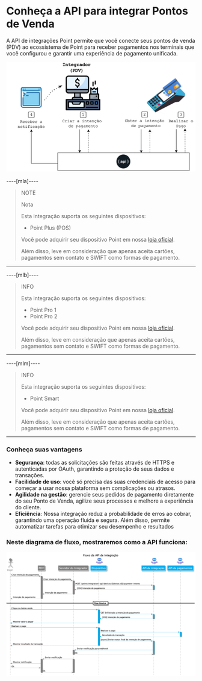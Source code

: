 # Conheça a API para integrar Pontos de Venda

A API de integrações Point permite que você conecte seus pontos de venda (PDV) ao ecossistema de Point para receber pagamentos nos terminais que você configurou e garantir uma experiência de pagamento unificada.

![Diagram 1](/images/point-api/1-diagram-pt.png)

----[mla]----
> NOTE
>
> Nota
>
> Esta integração suporta os seguintes dispositivos:
>
> - Point Plus (POS)
>
> Você pode adquirir seu dispositivo Point em nossa [loja oficial](https://www.mercadopago.com.ar/point).
>
> Além disso, leve em consideração que apenas aceita cartões, pagamentos sem contato e SWIFT como formas de pagamento.

------------

----[mlb]----
> INFO
>
> Esta integração suporta os seguintes dispositivos:
>
> - Point Pro 1
> - Point Pro 2
>
> Você pode adquirir seu dispositivo Point em nossa [loja oficial](https://www.mercadopago.com.br/point).
>
> Além disso, leve em consideração que apenas aceita cartões, pagamentos sem contato e SWIFT como formas de pagamento.

------------

----[mlm]----
> INFO
>
> Esta integração suporta os seguintes dispositivos:
>
> - Point Smart
>
> Você pode adquirir seu dispositivo Point em nossa [loja oficial](https://www.mercadopago.com.br/point).
>
> Além disso, leve em consideração que apenas aceita cartões, pagamentos sem contato e SWIFT como formas de pagamento.

------------

### Conheça suas vantagens

* **Segurança**: todas as solicitações são feitas através de HTTPS e autenticadas por OAuth, garantindo a proteção de seus dados e transações.
* **Facilidade de uso**: você só precisa das suas credenciais de acesso para começar a usar nossa plataforma sem complicações ou atrasos.
* **Agilidade na gestão**: gerencie seus pedidos de pagamento diretamente do seu Ponto de Venda, agilize seus processos e melhore a experiência do cliente.
* **Eficiência**: Nossa integração reduz a probabilidade de erros ao cobrar, garantindo uma operação fluida e segura. Além disso, permite automatizar tarefas para otimizar seu desempenho e resultados

### Neste diagrama de fluxo, mostraremos como a API funciona:

![Mercado Pago Point Flow](/images/point-api/2-flow-diagram-pt.png)